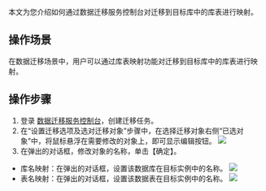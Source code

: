 
本文为您介绍如何通过数据迁移服务控制台对迁移到目标库中的库表进行映射。

## 操作场景
在数据迁移场景中，用户可以通过库表映射功能对迁移到目标库中的库表进行映射。 

## 操作步骤
1. 登录 [数据迁移服务控制台](https://console.cloud.tencent.com/dts/migration)，创建迁移任务。
2. 在“设置迁移选项及选对迁移对象”步骤中，在选择迁移对象右侧“已选对象”中，将鼠标悬浮在需要修改的对象上，即可显示编辑按钮。
![](https://main.qcloudimg.com/raw/b34c89e4ec703a1a5dad9efd1aaaa4e5.png)
3. 在弹出的对话框，修改对象的名称，单击【确定】。
  - 库名映射：在弹出的对话框，设置该数据库在目标实例中的名称。 
![](https://main.qcloudimg.com/raw/6c53d26a63e0dd43966de816b800b440.png)
 - 表名映射：在弹出的对话框，设置该数据表在目标实例中的名称。
![](https://main.qcloudimg.com/raw/4d702b816334d368fa03d165c7d96397.png)
